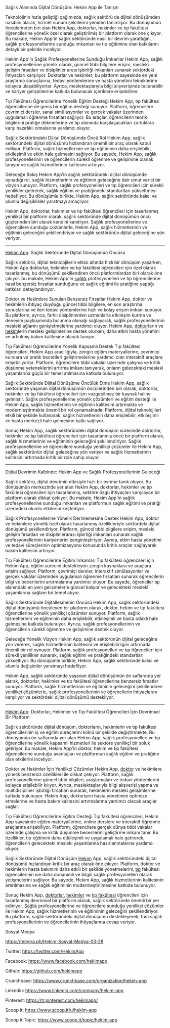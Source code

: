 Sağlık Alanında Dijital Dönüşüm: Hekim App ile Tanışın

Teknolojinin hızla geliştiği çağımızda, sağlık sektörü de dijital dönüşümden nasibini alarak, hizmet sunum şekillerini yeniden tanımlıyor. Bu dönüşümün öncülerinden biri olan Hekim App, doktorlar, hekimler ve tıp fakültesi öğrencilerine yönelik özel olarak geliştirilmiş bir platform olarak öne çıkıyor. Bu makale, Hekim App'in sağlık sektöründe nasıl bir devrim yarattığını, sağlık profesyonellerine sunduğu imkanları ve tıp eğitimine olan katkılarını detaylı bir şekilde inceliyor.

Hekim App'in Sağlık Profesyonellerine Sunduğu İmkanlar
Hekim App, sağlık profesyonellerine yönelik olarak, güncel tıbbi bilgilere erişim, mesleki gelişim fırsatları ve disiplinler arası işbirliği imkanları sunarak sektördeki ihtiyaçları karşılıyor. Doktorlar ve hekimler, bu platform sayesinde en yeni araştırma sonuçlarına, tedavi yöntemlerine ve hasta yönetimi tekniklerine kolayca ulaşabiliyorlar. Ayrıca, meslektaşlarıyla bilgi alışverişinde bulunabilir ve kariyer gelişimlerine katkıda bulunacak içeriklere erişebilirler.

Tıp Fakültesi Öğrencilerine Yönelik Eğitim Desteği
Hekim App, tıp fakültesi öğrencilerine de geniş bir eğitim desteği sunuyor. Platform, öğrencilere çevrimiçi dersler, sanal simülasyonlar ve gerçek vakalar üzerinden uygulamalı öğrenme fırsatları sağlıyor. Bu araçlar, öğrencilerin teorik bilgilerini pratiğe dökmelerine ve tıp alanında karşılaşacakları zorluklara karşı hazırlıklı olmalarına yardımcı oluyor.

Sağlık Sektöründeki Dijital Dönüşümde Öncü Rol
Hekim App, sağlık sektöründeki dijital dönüşümü hızlandıran önemli bir araç olarak kabul ediliyor. Platform, sağlık hizmetlerinin ve tıp eğitiminin daha erişilebilir, etkileşimli ve etkin hale gelmesini sağlıyor. Bu sayede, Hekim App, sağlık profesyonellerinin ve öğrencilerin sürekli öğrenme ve gelişimine olanak tanıyor ve sağlık hizmetlerinin kalitesini artırıyor.

Geleceğe Bakış
Hekim App'in sağlık sektöründeki dijital dönüşümde oynadığı rol, sağlık hizmetlerinin ve eğitimin geleceğine dair umut verici bir vizyon sunuyor. Platform, sağlık profesyonelleri ve tıp öğrencileri için sürekli yenilikler getirerek, sağlık eğitimi ve pratiğindeki standartları yükseltmeyi hedefliyor. Bu dönüşümle birlikte, Hekim App, sağlık sektöründe kalıcı ve olumlu değişiklikler yaratmayı amaçlıyor.

Hekim App, doktorlar, hekimler ve tıp fakültesi öğrencileri için tasarlanmış yenilikçi bir platform olarak, sağlık sektöründe dijital dönüşümün öncü güçlerinden biri olarak kendini kanıtlıyor. Sağlık profesyonellerine ve öğrencilere sunduğu çözümlerle, Hekim App, sağlık hizmetlerinin ve eğitimin geleceğini şekillendiriyor ve sağlık sektörünün dijital geleceğine yön veriyor.

------------------------


[Hekim App](https://hekim.app/): Sağlık Sektöründe Dijital Dönüşümün Öncüsü

Sağlık sektörü, dijital teknolojilerin etkisi altında hızlı bir dönüşüm yaşarken, Hekim App doktorlar, hekimler ve tıp fakültesi öğrencileri için özel olarak tasarlanmış, bu dönüşümü şekillendiren öncü platformlardan biri olarak öne çıkıyor. bu makale, Hekim App'in [sağlık](https://hekim.app/) profesyonelleri ve tıp öğrencilerine nasıl benzersiz fırsatlar sunduğunu ve sağlık eğitimi ile pratiğine yaptığı katkıları detaylandırıyor.

Doktor ve Hekimlere Sunulan Benzersiz Fırsatlar
Hekim App, doktor ve hekimlerin ihtiyaç duyduğu güncel tıbbi bilgilere, en son araştırma sonuçlarına ve ileri tedavi yöntemlerine hızlı ve kolay erişim imkanı sunuyor. Bu platform, ayrıca, farklı disiplinlerden uzmanlarla etkileşim kurma ve deneyim paylaşımında bulunma olanağı sağlayarak, sağlık profesyonellerinin mesleki ağlarını genişletmelerine yardımcı oluyor. Hekim App, [doktor](https://hekim.app/)ların ve [hekim](https://hekim.app/)lerin mesleki gelişimlerine destek olurken, daha etkin hasta yönetimi ve artırılmış bakım kalitesine olanak tanıyor.

Tıp Fakültesi Öğrencilerine Yönelik Kapsamlı Destek
Tıp fakültesi öğrencileri, Hekim App aracılığıyla, zengin eğitim materyallerine, çevrimiçi kurslara ve pratik becerileri geliştirmelerine yardımcı olan interaktif araçlara erişebiliyorlar. Platform, öğrencilere tıbbi vakalar üzerinde çalışma ve kritik düşünme yeteneklerini artırma imkanı tanıyarak, onların gelecekteki mesleki yaşamlarına güçlü bir temel atılmasına katkıda bulunuyor.

Sağlık Sektöründe Dijital Dönüşüme Öncülük Etme
Hekim App, sağlık sektöründe yaşanan dijital dönüşümün öncülerinden biri olarak, doktorlar, hekimler ve tıp fakültesi öğrencileri için vazgeçilmez bir kaynak haline gelmiştir. Sağlık profesyonellerine yönelik çözümleri ve eğitim desteği ile Hekim App, sağlık hizmetlerinin ve eğitimin kalitesini artırmakta ve modernleştirmekte önemli bir rol oynamaktadır. Platform, dijital teknolojileri etkili bir şekilde kullanarak, sağlık hizmetlerinin daha erişilebilir, etkileşimli ve hasta merkezli hale gelmesine katkı sağlıyor.

Sonuç
Hekim App, sağlık sektöründeki dijital dönüşüm sürecinde doktorlar, hekimler ve tıp fakültesi öğrencileri için tasarlanmış öncü bir platform olarak, sağlık hizmetlerinin ve eğitiminin geleceğini şekillendiriyor. Sağlık profesyonellerine ve öğrencilere sunduğu yenilikçi çözümler ile Hekim App, sağlık sektörünün dijital geleceğine yön veriyor ve sağlık hizmetlerinin kalitesini artırmada kritik bir role sahip oluyor.


------------------------


Dijital Devrimin Kalbinde: Hekim App ve Sağlık Profesyonellerinin Geleceği

Sağlık sektörü, dijital devrimin etkisiyle hızlı bir evrime tanık oluyor. Bu dönüşümün merkezinde yer alan Hekim App, doktorlar, hekimler ve tıp fakültesi öğrencileri için tasarlanmış, sektöre özgü ihtiyaçları karşılayan bir platform olarak dikkat çekiyor. Bu  makale, Hekim App'in sağlık profesyonellerine sunduğu imkanları ve platformun sağlık eğitimi ve pratiği üzerindeki olumlu etkilerini keşfediyor.

Sağlık Profesyonellerine Yönelik Derinlemesine Destek
Hekim App, doktor ve hekimlere yönelik özel olarak tasarlanmış özellikleriyle sektördeki dijital dönüşümü şekillendiriyor. Platform, güncel tıbbi bilgilere erişim, mesleki gelişim fırsatları ve disiplinlerarası işbirliği imkanları sunarak sağlık profesyonellerinin kariyerlerini zenginleştiriyor. Ayrıca, etkin hasta yönetimi ve tedavi süreçlerinin optimizasyonu konusunda kritik araçlar sağlayarak bakım kalitesini artırıyor.

Tıp Fakültesi Öğrencilerine Eğitim İmkanları
Tıp fakültesi öğrencileri için Hekim App, eğitim sürecini destekleyen zengin kaynaklara ve araçlara erişim sağlıyor. Platform, çevrimiçi dersler, interaktif simülasyonlar ve gerçek vakalar üzerinden uygulamalı öğrenme fırsatları sunarak öğrencilerin bilgi ve becerilerini artırmalarına yardımcı oluyor. Bu sayede, öğrenciler tıp alanındaki en yeni gelişmelerle güncel kalıyor ve gelecekteki meslekî yaşamlarına sağlam bir temel atıyor.

Sağlık Sektöründe Dijitalleşmenin Öncüsü
Hekim App, sağlık sektöründeki dijital dönüşümü öncüleyen bir platform olarak, doktor, hekim ve tıp fakültesi öğrencilerine yönelik yenilikçi çözümler sunuyor. Platform, sağlık hizmetlerinin ve eğitiminin daha erişilebilir, etkileşimli ve hasta odaklı hale gelmesine katkıda bulunuyor. Ayrıca, sağlık profesyonellerinin ve öğrencilerin sürekli öğrenme ve gelişimine destek oluyor.

Geleceğe Yönelik Vizyon
Hekim App, sağlık sektörünün dijital geleceğine yön vererek, sağlık hizmetlerinin kalitesini ve erişilebilirliğini artırmada önemli bir rol oynuyor. Platform, sağlık profesyonelleri ve tıp öğrencileri için sürekli yenilikler sunarak, sağlık eğitimi ve pratiğindeki standartları yükseltiyor. Bu dönüşümle birlikte, Hekim App, sağlık sektöründe kalıcı ve olumlu değişimler yaratmayı hedefliyor.

Hekim App, sağlık sektöründe yaşanan dijital dönüşümün ön saflarında yer alarak, doktorlar, hekimler ve tıp fakültesi öğrencilerine benzersiz fırsatlar sunuyor. Platform, sağlık hizmetlerinin ve eğitiminin geleceğini şekillendiren yenilikçi çözümlerle, sağlık profesyonellerinin ve öğrencilerin ihtiyaçlarını karşılıyor ve sektördeki dijital dönüşümü destekliyor.


------------------------


[Hekim App](https://hekim.app/): Doktorlar, Hekimler ve Tıp Fakültesi Öğrencileri İçin Devrimsel Bir Platform

Sağlık sektöründe dijital dönüşüm, doktorların, hekimlerin ve tıp fakültesi öğrencilerinin iş ve eğitim süreçlerini köklü bir şekilde değiştirmekte. Bu dönüşümün ön saflarında yer alan Hekim App, sağlık profesyonelleri ve tıp öğrencilerine yönelik kapsamlı hizmetleri ile sektöre yenilikçi bir soluk getiriyor. bu makale, Hekim App'in doktor, hekim ve tıp fakültesi öğrencilerine sunduğu avantajları ve platformun sağlık eğitimi ve pratiğine olan etkilerini inceliyor.

Doktor ve Hekimler İçin Yenilikçi Çözümler
Hekim App, [doktor](https://hekim.app/) ve hekimlere yönelik benzersiz özellikleri ile dikkat çekiyor. Platform, sağlık profesyonellerine güncel tıbbi bilgileri, araştırmaları ve tedavi yöntemlerini kolayca erişilebilir kılıyor. Ayrıca, meslektaşlarıyla bilgi alışverişi yapma ve multidisipliner işbirliği fırsatları sunarak, hekimlerin mesleki gelişimlerine katkıda bulunuyor. Hekim App, doktorların hasta yönetimini optimize etmelerine ve hasta bakım kalitesini artırmalarına yardımcı olacak araçlar sağlar.

Tıp Fakültesi Öğrencilerine Eğitim Desteği
Tıp fakültesi öğrencileri, Hekim App sayesinde eğitim materyallerine, online derslere ve interaktif öğrenme araçlarına erişebiliyor. Platform, öğrencilere gerçek dünya tıbbi vakalar üzerinde çalışma ve kritik düşünme becerilerini geliştirme imkanı tanır. Bu özellikler, tıp eğitimini daha etkileşimli ve uygulamalı hale getirerek, öğrencilerin gelecekteki mesleki yaşamlarına hazırlanmalarına yardımcı oluyor.

Sağlık Sektöründe Dijital Dönüşüm
[Hekim](https://hekim.app/) App, sağlık sektöründeki dijital dönüşümü hızlandıran kritik bir araç olarak öne çıkıyor. Platform, doktor ve hekimlerin hasta bakımını daha etkili bir şekilde yönetmelerini, [tıp](https://hekim.app/) fakültesi öğrencilerinin ise daha donanımlı ve bilgili sağlık profesyonelleri olarak yetişmelerini sağlıyor. Bu sayede, Hekim App, sağlık hizmetlerinin kalitesinin artırılmasına ve sağlık eğitiminin modernleştirilmesine katkıda bulunuyor.

Sonuç
Hekim App, [doktorlar](https://hekim.app/), [hekimler](https://hekim.app/) ve [tıp fakültesi](https://hekim.app/) öğrencileri için tasarlanmış devrimsel bir platform olarak, sağlık sektöründe önemli bir yer ediniyor. [Sağlık](https://hekim.app/) profesyonellerine ve öğrencilere sunduğu yenilikçi çözümler ile Hekim App, sağlık hizmetlerinin ve eğitiminin geleceğini şekillendiriyor. Bu platform, sağlık sektöründeki dijital dönüşümü destekleyerek, tüm sağlık profesyonellerinin ve öğrencilerinin ihtiyaçlarına cevap veriyor.




Sosyal Medya

https://telegra.ph/Hekim-Sosyal-Medya-03-28

Twitter: https://twitter.com/HekimApp

Facebook: https://www.facebook.com/hekimapp

Github: https://github.com/hekimapp

Crunchbase: https://www.crunchbase.com/organization/hekim-app

Linkedin: https://www.linkedin.com/company/hekim-app

Pinterest: https://tr.pinterest.com/hekimapp/

Scoop it: https://www.scoop.it/u/hekim-app

Scoop it Topic: https://www.scoop.it/topic/hekim-app
